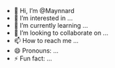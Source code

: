 - 👋 Hi, I’m @Maynnard
- 👀 I’m interested in ...
- 🌱 I’m currently learning ...
- 💞️ I’m looking to collaborate on ...
- 📫 How to reach me ...
- 😄 Pronouns: ...
- ⚡ Fun fact: ...

<!---
Maynnard/Maynnard is a ✨ special ✨ repository because its `README.md` (this file) appears on your GitHub profile.
You can click the Preview link to take a look at your changes.
--->
